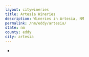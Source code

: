 ```yaml
---
layout: citywineries
title: Artesia Wineries
description: Wineries in Artesia, NM
permalink: /nm/eddy/artesia/
state: nm
county: eddy
city: artesia
---
```

-
